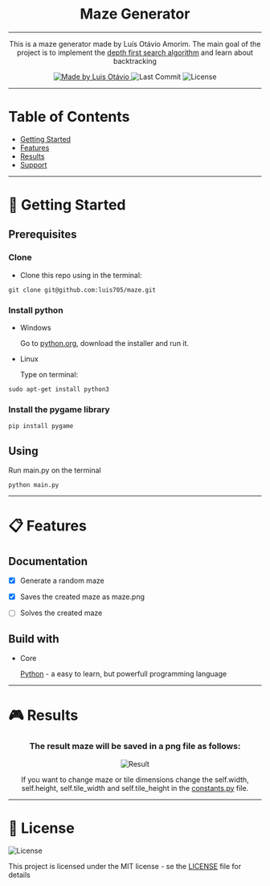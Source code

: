 <h1 align="center">Maze Generator</h1>

---

<p align="center">
  This is a maze generator made by Luís Otávio Amorim. The main goal of the project is to implement the
  <a href="https://en.wikipedia.org/wiki/Maze_generation_algorithm#Depth-first_search">depth first search algorithm</a>
  and learn about backtracking
</p>

<p align="center">

  <a href="https://github.com/luis705">
    <img alt="Made by Luis Otávio" src="https://img.shields.io/badge/made%20by-Luís%20Otávio%20Amorim-brightgreen">
  </a>

  <img alt="Last Commit" src="https://img.shields.io/badge/last%20commit-june%202020-yellowgreen">

  <img alt="License" src="https://img.shields.io/badge/license-MIT-%2304D361">

</p>

---

# Table of Contents
<ul>
	<li><a href="#-getting-started">Getting Started</a></li>
	<li><a href="#-features">Features</a></li>
	<li><a href="#-results">Results</a></li>
	<li><a href="#-support">Support</a></li>
</ul>

---

# 🚀 Getting Started</h1>
<h2> Prerequisites </h2>

<h3>Clone</h3>
<ul>
	<li>Clone this repo using in the terminal:
</ul>

```
git clone git@github.com:luis705/maze.git
```
<h3>Install python</h3>
<ul>
	<li>Windows
		<p>Go to <a href="http://python.org/download">python.org</a>, download the installer and run it.</p>
	</li>
	<li>Linux
		<p>Type on terminal:</p>
	</li>
</ul>

```
sudo apt-get install python3
```

<h3>Install the pygame library</h3>

```
pip install pygame
```

<h2>Using</h2>

<p>Run main.py on the terminal</p>

```
python main.py
```

---

# 📋 Features</h1>

<h2> Documentation </h2>

- [X] Generate a random maze
- [X] Saves the created maze as maze.png
- [ ] Solves the created maze


<h2> Build with</h2>
<ul>
	<li>Core
		<p><a href="python.org">Python</a> - a easy to learn, but powerfull programming language
</ul>

---

# 🎮 Results</h1>
<h3 align="center">
  The result maze will be saved in a png file as follows:
</h3>

<p align="center">
  <img alt="Result" src="https://github.com/luis705/maze/blob/master/maze.png">
 </p>

<p align="center">
  If you want to change maze or tile dimensions change the self.width, self.height, self.tile_width and self.tile_height in the <a href=https://github.com/luis705/maze/blob/master/constants.py>constants.py</a> file.
</p>

---


# 📝 License </h1>

<img alt="License" src="https://img.shields.io/badge/license-MIT-%2304D361">

This project is licensed under the MIT license - se the <a href="https://github.com/luis705/twitter-bot/blob/master/LICENSE">LICENSE</a> file for details
